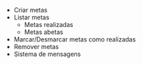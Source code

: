 - Criar metas
- Listar metas
     - Metas realizadas
     - Metas abetas
- Marcar/Desmarcar metas como realizadas
- Remover metas
- Sistema de mensagens
